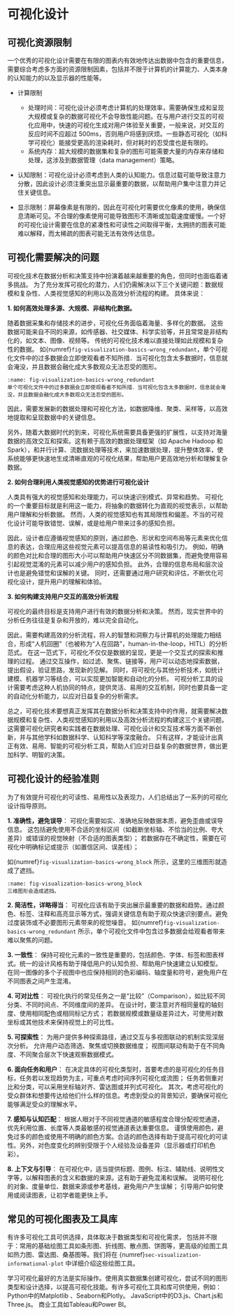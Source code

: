 # 可视化设计
<!-- :label:`visualization-design` -->

## 可视化资源限制

一个优秀的可视化设计需要在有限的图表内有效地传达出数据中包含的重要信息，需要综合考虑多方面的资源限制因素，包括并不限于计算机的计算能力、人类本身的认知能力的以及显示器的性能等。

- 计算限制
  - 处理时间：可视化设计必须考虑计算机的处理效率，需要确保生成和呈现大规模或复杂的数据可视化不会导致性能问题。在与用户进行交互的可视化应用中，快速的可视化生成对用户体验至关重要，一般来说，对交互的反应时间不应超过 500ms，否则用户将感到厌烦。一些静态可视化（如科学可视化）能接受更高的渲染耗时，但对耗时的忍受度也是有限的。
  - 系统内存：超大规模的数据集和复杂的图形可能需要大量的内存来存储和处理，这涉及到数据管理（data management）策略。

- 认知限制：可视化设计必须考虑到人类的认知能力。信息过载可能导致注意力分散，因此设计必须注重突出显示最重要的数据，以帮助用户集中注意力并记住关键信息。

- 显示限制：屏幕像素是有限的，因此在可视化时需要优化像素的使用，确保信息清晰可见。不合理的像素使用可能导致图形不清晰或加载速度缓慢。一个好的可视化设计需要在信息的紧凑性和可读性之间取得平衡，太拥挤的图表可能难以解释，而太稀疏的图表可能无法有效传达信息。

## 可视化需要解决的问题

可视化技术在数据分析和决策支持中扮演着越来越重要的角色，但同时也面临着诸多挑战。
为了充分发挥可视化的潜力，人们仍需解决以下三个关键问题：数据规模和复杂性、人类视觉感知的利用以及高效分析流程的构建。
具体来说：

**1. 如何高效处理多源、大规模、非结构化数据。**

随着数据采集和存储技术的进步，可视化任务面临着海量、多样化的数据。
这些数据可能来自不同的来源，如传感器、社交媒体、科学实验等，并且常常是非结构化的，如文本、图像、视频等。
传统的可视化技术难以直接处理如此规模和复杂性的数据。
如{numref}`fig-visualization-basics-wrong_redundant`，单个可视化文件中的过多数据会立即使观看者不知所措．当可视化包含太多数据时，信息就会淹没，并且数据会融化成大多数观众无法忍受的图形。
```{figure} fig/visualization-basics-wrong_redundant.png
:name: fig-visualization-basics-wrong_redundant
单个可视化文件中的过多数据会立即使观看者不知所措．当可视化包含太多数据时，信息就会淹没，并且数据会融化成大多数观众无法忍受的图形。
```

因此，需要发展新的数据处理和可视化方法，如数据降维、聚类、采样等，以高效地提取和呈现数据中的关键信息。

另外，随着大数据时代的到来，可视化系统需要具备更强的扩展性，以支持对海量数据的高效交互和探索。这有赖于高效的数据处理框架（如 Apache Hadoop 和 Spark），和并行计算、流数据处理等技术，来加速数据处理，提升整体效率，使系统能够更快速地生成清晰直观的可视化结果，帮助用户更高效地分析和理解复杂数据。

<!-- 同时，随着大数据时代数据量的激增，可视化应用还需要设计可扩展的系统架构，利用并行计算、流数据处理等技术，实现对大规模数据的实时交互和探索。
而在数据处理技术方面，也需要使用先进的大数据处理框架（如 Apache Hadoop 和 Spark）来支持数据的快速处理和分析，通过对大量数据进行有效的分割和并行处理，显著提高处理效率。
上述方法不仅提升了数据处理的速度，还有助于生成更加清晰易懂的可视化表示。 -->

**2. 如何合理利用人类视觉感知的优势进行可视化设计**

人类具有强大的视觉感知和处理能力，可以快速识别模式、异常和趋势。
可视化的一个重要目标就是利用这一能力，将抽象的数据转化为直观的视觉表示，以帮助用户理解和分析数据。
然而，人类的视觉感知也有其局限性和偏差。不当的可视化设计可能导致错觉、误解，或是给用户带来过多的感知负担。

因此，设计者应遵循视觉感知的原则，通过颜色、形状和空间布局等元素来优化信息的表达，合理应用这些视觉元素可以提高信息的易读性和吸引力。
例如，明确的颜色对比和合理的图形大小可以帮助用户快速区分不同数据集，而避免使用容易引起视觉混淆的元素可以减少用户的感知负担。
此外，合理的信息布局和层次设计也是避免错觉和误解的关键。
同时，还需要通过用户研究和评估，不断优化可视化设计，提升用户的理解和体验。

**3. 如何构建支持用户交互的高效分析流程**

可视化的最终目标是支持用户进行有效的数据分析和决策。
然而，现实世界中的分析任务往往是复杂和开放的，难以完全自动化。

因此，需要构建高效的分析流程，将人的智慧和洞察力与计算机的处理能力相结合，形成“人机回圈”（也被称为“人在回路”，human-in-the-loop，HITL）的分析范式。
在这一范式下，可视化不仅仅是数据的呈现，更是一个交互式的探索和推理的过程。
通过交互操作，如过滤、聚焦、链接等，用户可以动态地探索数据，提出假设，验证思路，发现新的见解。
同时，将可视化与其他分析技术，如统计建模、机器学习等结合，可以实现更加智能和自动化的分析。
可视分析工具的设计需要考虑这种人机协同的特点，提供灵活、易用的交互机制，同时也要具备一定的自动化分析能力，以应对日益复杂的分析需求。

总之，可视化技术要想真正发挥其在数据分析和决策支持中的作用，就需要解决数据规模和复杂性、人类视觉感知的利用以及高效分析流程的构建这三个关键问题。
这需要可视化研究者和实践者在数据处理、可视化设计和交互技术等方面不断创新，并与其他学科如数据科学、认知科学等深度融合。
只有这样，才能设计出真正有效、易用、智能的可视分析工具，帮助人们应对日益复杂的数据世界，做出更加科学、明智的决策。

## 可视化设计的经验准则

为了有效提升可视化的可读性、易用性以及表现力，人们总结出了一系列的可视化设计指导原则。

**1. 准确性，避免误导**：
可视化需要如实、准确地反映数据本质，避免歪曲或误导信息。
这包括避免使用不合适的坐标区间（如截断坐标轴、不恰当的比例、夸大差异）或错误的视觉映射（不合适的图表类型）；
若数据存在不确定性，需要在可视化中明确标记或提示（如置信区间、误差线）；

如{numref}`fig-visualization-basics-wrong_block` 所示，这里的三维图形就造成了遮挡。

```{figure} fig/visualization-basics-wrong_block.png
:name: fig-visualization-basics-wrong_block
三维图形会造成遮挡。
```

**2. 简洁性，详略得当**：
可视化应该有助于突出展示最重要的数据和趋势。通过颜色、标签、注释和高亮显示等方式，强调关键信息有助于观众快速识别要点。避免过度装饰或不必要图形元素带来的视觉噪音。
如{numref}`fig-visualization-basics-wrong_redundant` 所示，单个可视化文件中包含过多数据会给观看者带来难以聚焦的问题。

**3. 一致性**：
保持可视化元素的一致性是重要的，包括颜色、字体、标签和图表样式。统一的设计风格有助于降低用户的认知负担、帮助用户快速建立认知模型。
在同一图像的多个子视图中也应保持相同的色彩编码、轴度量和符号，避免用户在不同图表之间产生混淆。

**4. 可对比性**：
可视化执行的常见任务之一是“比较”（Comparison），如比较不同分类、不同时间点、不同维度间的差异。
在设计时，要注意对齐相同量程的轴刻度、使用相同配色或相同标记方式；
若数据规模或数量级差异过大，可使用对数坐标或其他技术来保持视觉上的可比性。

**5. 可探索性**：
为用户提供多种探索路径，通过交互与多视图联动的机制实现深层次分析。
允许用户动态筛选、聚焦或切换数据维度；
视图间联动有助于在不同角度、不同聚合层次下快速观察数据模式。

**6. 面向任务和用户**：
在决定具体的可视化类型时，首要考虑的是可视化的任务目标，任务若以发现趋势为主，可重点考虑时间序列可视化或流图；
任务若侧重对比和分类，可以采用坐标轴对齐、雷达图或并列式可视化。
其次，考虑可视化的受众群体和想要传达给他们什么样的信息。考虑到受众的背景知识，要确保可视化能够满足受众的理解水平。

**7. 感知与认知匹配**：
根据人眼对于不同视觉通道的敏感程度合理分配视觉通道，优先利用位置、长度等人类最敏感的视觉通道表达重要信息。
谨慎使用颜色，避免过多的颜色或使用不明确的颜色方案。合适的颜色选择有助于提高可视化的可读性。另外，对色度变化的辨别受限于个人经验及设备差异（显示器或打印机色彩）。

**8. 上下文与引导**：
在可视化中，适当提供标题、图例、标注、辅助线、说明性文字等，以解释图表的含义和数据的来源。这有助于避免混淆和误解。
说明可视化的对象、度量单位、数据来源或参考基线，避免用户产生误解；
引导用户如何使用或阅读图表，让初学者能更快上手。


## 常见的可视化图表及工具库

有许多可视化工具可供选择，具体取决于数据类型和可视化需求，
包括并不限于：常用的基础绘图工具如条形图、折线图、散点图、饼图等，更高级的绘图工具如热力图、雷达图、桑基图等。我们将在 {numref}`sec-visualization-informational-plot` 中详细介绍这些绘图工具。

学习可视化最好的方法是实际操作。使用真实数据集创建可视化，尝试不同的图形类型和设计选择，以提高可视化技能。有许多可视化工具和库可供使用，例如：
Python中的Matplotlib 、Seaborn和Plotly。
JavaScript中的D3.js、Chart.js和Three.js。
商业工具如Tableau和Power BI。